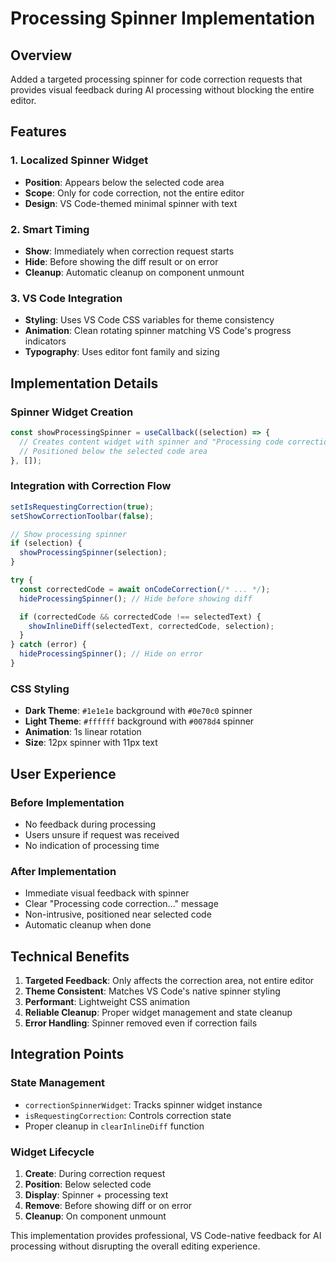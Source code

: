 # Processing Spinner Implementation

## Overview

Added a targeted processing spinner for code correction requests that provides visual feedback during AI processing without blocking the entire editor.

## Features

### 1. Localized Spinner Widget

- **Position**: Appears below the selected code area
- **Scope**: Only for code correction, not the entire editor
- **Design**: VS Code-themed minimal spinner with text

### 2. Smart Timing

- **Show**: Immediately when correction request starts
- **Hide**: Before showing the diff result or on error
- **Cleanup**: Automatic cleanup on component unmount

### 3. VS Code Integration

- **Styling**: Uses VS Code CSS variables for theme consistency
- **Animation**: Clean rotating spinner matching VS Code's progress indicators
- **Typography**: Uses editor font family and sizing

## Implementation Details

### Spinner Widget Creation

```javascript
const showProcessingSpinner = useCallback((selection) => {
  // Creates content widget with spinner and "Processing code correction..." text
  // Positioned below the selected code area
}, []);
```

### Integration with Correction Flow

```javascript
setIsRequestingCorrection(true);
setShowCorrectionToolbar(false);

// Show processing spinner
if (selection) {
  showProcessingSpinner(selection);
}

try {
  const correctedCode = await onCodeCorrection(/* ... */);
  hideProcessingSpinner(); // Hide before showing diff

  if (correctedCode && correctedCode !== selectedText) {
    showInlineDiff(selectedText, correctedCode, selection);
  }
} catch (error) {
  hideProcessingSpinner(); // Hide on error
}
```

### CSS Styling

- **Dark Theme**: `#1e1e1e` background with `#0e70c0` spinner
- **Light Theme**: `#ffffff` background with `#0078d4` spinner
- **Animation**: 1s linear rotation
- **Size**: 12px spinner with 11px text

## User Experience

### Before Implementation

- No feedback during processing
- Users unsure if request was received
- No indication of processing time

### After Implementation

- Immediate visual feedback with spinner
- Clear "Processing code correction..." message
- Non-intrusive, positioned near selected code
- Automatic cleanup when done

## Technical Benefits

1. **Targeted Feedback**: Only affects the correction area, not entire editor
2. **Theme Consistent**: Matches VS Code's native spinner styling
3. **Performant**: Lightweight CSS animation
4. **Reliable Cleanup**: Proper widget management and state cleanup
5. **Error Handling**: Spinner removed even if correction fails

## Integration Points

### State Management

- `correctionSpinnerWidget`: Tracks spinner widget instance
- `isRequestingCorrection`: Controls correction state
- Proper cleanup in `clearInlineDiff` function

### Widget Lifecycle

1. **Create**: During correction request
2. **Position**: Below selected code
3. **Display**: Spinner + processing text
4. **Remove**: Before showing diff or on error
5. **Cleanup**: On component unmount

This implementation provides professional, VS Code-native feedback for AI processing without disrupting the overall editing experience.
